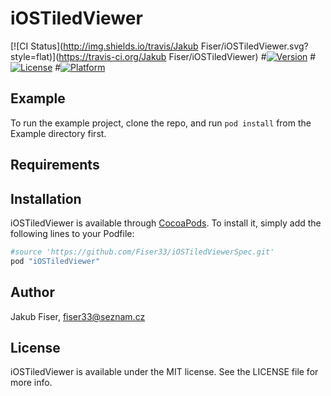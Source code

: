 # iOSTiledViewer

[![CI Status](http://img.shields.io/travis/Jakub Fiser/iOSTiledViewer.svg?style=flat)](https://travis-ci.org/Jakub Fiser/iOSTiledViewer)
#[![Version](https://img.shields.io/cocoapods/v/iOSTiledViewer.svg?style=flat)](http://cocoapods.org/pods/iOSTiledViewer)
#[![License](https://img.shields.io/cocoapods/l/iOSTiledViewer.svg?style=flat)](http://cocoapods.org/pods/iOSTiledViewer)
#[![Platform](https://img.shields.io/cocoapods/p/iOSTiledViewer.svg?style=flat)](http://cocoapods.org/pods/iOSTiledViewer)

## Example

To run the example project, clone the repo, and run `pod install` from the Example directory first.

## Requirements

## Installation

iOSTiledViewer is available through [CocoaPods](http://cocoapods.org). To install
it, simply add the following lines to your Podfile:

```ruby
#source 'https://github.com/Fiser33/iOSTiledViewerSpec.git'
pod "iOSTiledViewer"
```

## Author

Jakub Fiser, fiser33@seznam.cz

## License

iOSTiledViewer is available under the MIT license. See the LICENSE file for more info.
